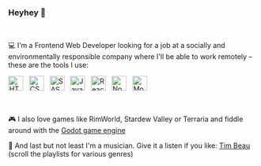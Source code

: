 ### Heyhey 👋
<br>

💻 I’m a Frontend Web Developer looking for a job at a socially and environmentally responsible company where I'll be able to work remotely – these are the tools I use:

<a href="https://html.spec.whatwg.org/multipage/" target="_blank"><img src="https://timschilling.net/github-readme-logos/html5.svg" alt="HTML5" width="30" height="30"></a> &nbsp; 
<img src="https://timschilling.net/github-readme-logos/css3.svg" alt="CSS3" width="30" height="30"> &nbsp; 
<img src="https://timschilling.net/github-readme-logos/sass.svg" alt="SASS" width="30" height="30"> &nbsp; 
<img src="https://timschilling.net/github-readme-logos/javascript.svg" alt="JavaScript" width="30" height="30"> &nbsp; 
<img src="https://timschilling.net/github-readme-logos/react.svg" alt="React" width="30" height="30"> &nbsp; 
<img src="https://timschilling.net/github-readme-logos/nodedotjs.svg" alt="Node.js" width="30" height="30"> &nbsp; 
<img src="https://timschilling.net/github-readme-logos/mongodb.svg" alt="MongoDB" width="30" height="30">


<br>

🎮 I also love games like RimWorld, Stardew Valley or Terraria and fiddle around with the [Godot game engine](https://godotengine.org/)

🎹 And last but not least I'm a musician. Give it a listen if you like: [Tim Beau](https://soundcloud.com/timbeau/sets) (scroll the playlists for various genres)
